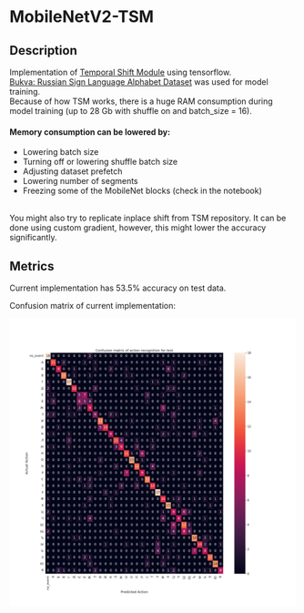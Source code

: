 # MobileNetV2-TSM
## Description
Implementation of [Temporal Shift Module](https://arxiv.org/abs/1811.08383) using tensorflow. <br>
[Bukva: Russian Sign Language Alphabet Dataset](https://github.com/ai-forever/bukva) was used for model training. <br>
Because of how TSM works, there is a huge RAM consumption during model training (up to 28 Gb with shuffle on and batch_size = 16). 
<br>
#### Memory consumption can be lowered by:
- Lowering batch size
- Turning off or lowering shuffle batch size
- Adjusting dataset prefetch
- Lowering number of segments
- Freezing some of the MobileNet blocks (check in the notebook)
<br>
You might also try to replicate inplace shift from TSM repository. It can be done using custom gradient, however, this might lower the accuracy significantly.

## Metrics
<p>Current implementation has 53.5% accuracy on test data.</p>
<p>Confusion matrix of current implementation:</p>
<img alt="Confusion Matrix" src="./out.png" width="1024" />
